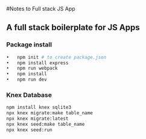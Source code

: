 #Notes to Full stack JS App


## A full stack boilerplate for JS Apps


### Package install

```sh
•	npm init # to create package.json
•	npm install express
•	npm run webpack
•	npm install
•	npm run dev
```

### Knex Database
```sh
npm install knex sqlite3
npx knex migrate:make table_name
npx knex migrate:latest
npx knex seed:make table_name
npx knex seed:run
```